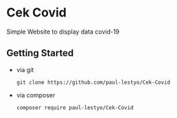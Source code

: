 # Cek Covid

Simple Website to display data covid-19

## Getting Started

- via git 
	```
    git clone https://github.com/paul-lestyo/Cek-Covid
    ```

- via composer
    ```
    composer require paul-lestyo/Cek-Covid
    ```
